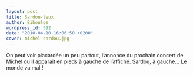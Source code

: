 ```yaml
---
layout: post
title: Sardou-teux
author: Biboulos
wordpress_id: 592
date: "2010-04-10 16:06:50 +0200"
cover: michel-sardou.jpg
---
```


On peut voir placardée un peu partout, l’annonce du prochain concert de Michel
où il apparait en pieds à gauche de l’affiche. Sardou, à gauche… Le monde va
mal !
